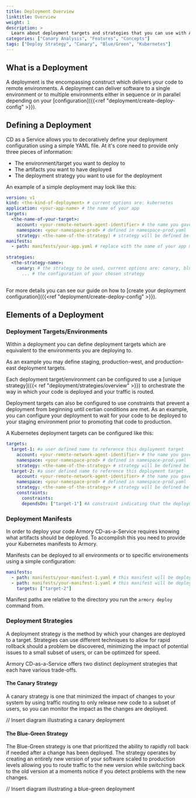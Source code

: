 ```yaml
---
title: Deployment Overview
linktitle: Overview
weight: 1
description: >
  Learn about deployment targets and strategies that you can use with Armory CD-as-a-Service. Deploy to Kubernetes using blue/green or canary strategies.
categories: ["Canary Analysis", "Features", "Concepts"]
tags: ["Deploy Strategy", "Canary", "Blue/Green", "Kubernetes"]
---
```


## What is a Deployment
A deployment is the encompassing construct which delivers your code to remote environments. A deployment
can deliver software to a single environment or to multiple environments either in sequence or in parallel
depending on your [configuration]({{<ref "deployment/create-deploy-config" >}}).

## Defining a Deployment

CD as a Service allows you to decoratively define your deployment configuration using a simple YAML file. At it's core
need to provide only three pieces of information:

* The environment/target you want to deploy to
* The artifacts you want to have deployed
* The deployment strategy you want to use for the deployment

An example of a simple deployment may look like this:
```yaml
version: v1
kind: <the-kind-of-deployment> # current options are: kubernetes
application: <your-app-name> # the name of your app
targets:
  <the-name-of-your-target>:
    account: <your-remote-network-agent-identifier> # the name you gave the RNA when you installed it in your prod cluster
    namespace: <your-namespace-prod> # defined in namespace-prod.yaml
    strategy: <the-name-of-the-strategy) # strategy will be defined below in the strategies block
manifests:
  - path: manifests/your-app.yaml # replace with the name of your app manifest
    
strategies:
  <the-strategy-name>:
    canary: # the strategy to be used, current options are: canary, blue-green
      ... # the configuration of your chosen strategy
      
```

For more details you can see our guide on how to [create your deployment configuration]({{<ref "deployment/create-deploy-config" >}}). 

## Elements of a Deployment

### Deployment Targets/Environments
Within a deployment you can define deployment targets which are equivalent to the environments you are
deploying to.

As an example you may define staging, production-west, and production-east deployment targets.

Each deployment target/environment can be configured to use a [unique strategy]({{< ref "deployment/strategies/overview" >}})
to orchestrate the way in which your code is deployed and your traffic is routed.

Deployment targets can also be configured to use constraints that prevent a deployment from beginning until certian 
conditions are met. As an example, you can configure your deployment to wait for your code to be deployed to your staging
environment prior to promoting that code to production. 

A Kubernetes deployment targets can be configured like this: 

```yaml
targets:
  target-1: #a user defined name to reference this deployment target
    account: <your-remote-network-agent-identifier> # the name you gave the RNA when you installed it in your prod cluster
    namespace: <your-namespace-prod> # defined in namespace-prod.yaml
    strategy: <the-name-of-the-strategy> # strategy will be defined below in the strategies block      
  target-2: #a user defined name to reference this deployment target
    account: <your-remote-network-agent-identifier> # the name you gave the RNA when you installed it in your prod cluster
    namespace: <your-namespace-prod> # defined in namespace-prod.yaml
    strategy: <the-name-of-the-strategy> # strategy will be defined below in the strategies block      
    constraints:
      constraints:
      dependsOn: ["target-1"] #A constraint indicating that the deployment to target-1 must complete successfully prior to begining the deployment to target-2
```
### Deployment Manifests

In order to deploy your code Armory CD-as-a-Service requires knowing what artifacts should be deployed. To accomplish this 
you need to provide your Kubernetes manifests to Armory. 

Manifests can be deployed to all environments or to specific environements using a simple configuration: 

```yaml
manifests:
  - path: manifests/your-manifest-1.yaml # this manifest will be deployed to all deployment targets defined in the targets block
  - path: manifests/your-manifest-1.yaml # this manifest will be deployed to the 'target-2' target defined in the targets block
    targets: ["target-2"]
```
             
Manifest paths are relative to the directory you run the `armory deploy` command from.

### Deployment Strategies 
A deployment strategy is the method by which your changes are deployed to a target. Strategies can use different techniques
to allow for rapid rollback should a problem be discovered, minimizing the impact of potential issues to a small subset of users, 
or can be optimzed for speed. 

Armory CD-as-a-Service offers two distinct deployment strategies that each have various trade-offs.

#### The Canary Strategy

A canary strategy is one that minimized the impact of changes to your system by using traffic routing to only release new code to 
a subset of users, so you can monitor the impact as the changes are deployed.

// Insert diagram illustrating a canary deployment
              
#### The Blue-Green Strategy
The Blue-Green strategy is one that prioritized the ability to rapidly roll back if needed after a change has been deployed. 
The strategy operates by creating an entirely new version of your software scaled to production levels allowing you to route 
traffic to the new version while switching back to the old version at a moments notice if you detect problems with the new changes. 

// Insert diagram illustrating a blue-green deployment